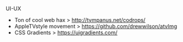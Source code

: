 UI-UX
- Ton of cool web hax > http://tympanus.net/codrops/
- AppleTVstyle movement > https://github.com/drewwilson/atvImg
- CSS Gradients > https://uigradients.com/
